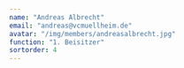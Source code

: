 ```yaml
---
name: "Andreas Albrecht"
email: "andreas@vcmuellheim.de"
avatar: "/img/members/andreasalbrecht.jpg"
function: "1. Beisitzer"
sortorder: 4
---
```

